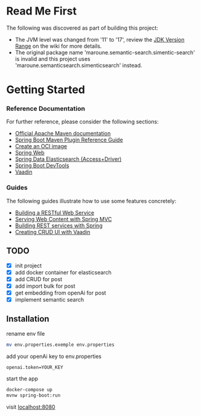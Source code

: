 # Read Me First
The following was discovered as part of building this project:

* The JVM level was changed from '11' to '17', review the [JDK Version Range](https://github.com/spring-projects/spring-framework/wiki/Spring-Framework-Versions#jdk-version-range) on the wiki for more details.
* The original package name 'maroune.semantic-search.simentic-search' is invalid and this project uses 'maroune.semanticsearch.simenticsearch' instead.

# Getting Started

### Reference Documentation
For further reference, please consider the following sections:

* [Official Apache Maven documentation](https://maven.apache.org/guides/index.html)
* [Spring Boot Maven Plugin Reference Guide](https://docs.spring.io/spring-boot/docs/3.1.0/maven-plugin/reference/html/)
* [Create an OCI image](https://docs.spring.io/spring-boot/docs/3.1.0/maven-plugin/reference/html/#build-image)
* [Spring Web](https://docs.spring.io/spring-boot/docs/3.1.0/reference/htmlsingle/#web)
* [Spring Data Elasticsearch (Access+Driver)](https://docs.spring.io/spring-boot/docs/3.1.0/reference/htmlsingle/#data.nosql.elasticsearch)
* [Spring Boot DevTools](https://docs.spring.io/spring-boot/docs/3.1.0/reference/htmlsingle/#using.devtools)
* [Vaadin](https://vaadin.com/docs)

### Guides
The following guides illustrate how to use some features concretely:

* [Building a RESTful Web Service](https://spring.io/guides/gs/rest-service/)
* [Serving Web Content with Spring MVC](https://spring.io/guides/gs/serving-web-content/)
* [Building REST services with Spring](https://spring.io/guides/tutorials/rest/)
* [Creating CRUD UI with Vaadin](https://spring.io/guides/gs/crud-with-vaadin/)

## TODO
- [x] init project
- [x] add docker container for elasticsearch
- [x] add CRUD for post
- [x] add import bulk for post
- [x] get embedding from openAi for post
- [x] implement semantic search 

## Installation

rename env file

```bash
mv env.properties.exemple env.properties
```
add your openAi key to env.properties

```bash
openai.token=YOUR_KEY
```
start the app

```bash
docker-compose up
mvnw spring-boot:run
```
visit [localhost:8080](http://localhost:8080)


